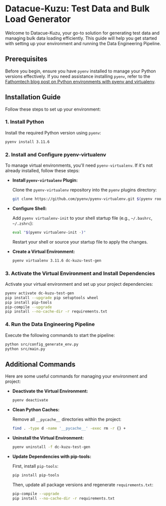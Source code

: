 # Datacue-Kuzu: Test Data and Bulk Load Generator

Welcome to Datacue-Kuzu, your go-to solution for generating test data and managing bulk data loading efficiently. This guide will help you get started with setting up your environment and running the Data Engineering Pipeline.

## Prerequisites

Before you begin, ensure you have `pyenv` installed to manage your Python versions effectively. If you need assistance installing `pyenv`, refer to the [Fathomtech blog post on Python environments with pyenv and virtualenv](https://fathomtech.io/blog/python-environments-with-pyenv-and-vitualenv/).

## Installation Guide

Follow these steps to set up your environment:

### 1. Install Python

Install the required Python version using `pyenv`:

```bash
pyenv install 3.11.6
```

### 2. Install and Configure pyenv-virtualenv

To manage virtual environments, you'll need `pyenv-virtualenv`. If it's not already installed, follow these steps:

- **Install `pyenv-virtualenv` Plugin:**

  Clone the `pyenv-virtualenv` repository into the `pyenv` plugins directory:

  ```bash
  git clone https://github.com/pyenv/pyenv-virtualenv.git $(pyenv root)/plugins/pyenv-virtualenv
  ```

- **Configure Shell:**

  Add `pyenv virtualenv-init` to your shell startup file (e.g., `~/.bashrc`, `~/.zshrc`):

  ```bash
  eval "$(pyenv virtualenv-init -)"
  ```

  Restart your shell or source your startup file to apply the changes.

- **Create a Virtual Environment:**

  ```bash
  pyenv virtualenv 3.11.6 dc-kuzu-test-gen
  ```

### 3. Activate the Virtual Environment and Install Dependencies

Activate your virtual environment and set up your project dependencies:

```bash
pyenv activate dc-kuzu-test-gen
pip install --upgrade pip setuptools wheel
pip install pip-tools
pip-compile --upgrade
pip install --no-cache-dir -r requirements.txt
```

### 4. Run the Data Engineering Pipeline

Execute the following commands to start the pipeline:

```bash
python src/config_generate_env.py
python src/main.py
```

## Additional Commands

Here are some useful commands for managing your environment and project:

- **Deactivate the Virtual Environment:**

  ```bash
  pyenv deactivate
  ```

- **Clean Python Caches:**

  Remove all `__pycache__` directories within the project:

  ```bash
  find . -type d -name '__pycache__' -exec rm -r {} +
  ```

- **Uninstall the Virtual Environment:**

  ```bash
  pyenv uninstall -f dc-kuzu-test-gen
  ```

- **Update Dependencies with pip-tools:**

  First, install `pip-tools`:

  ```bash
  pip install pip-tools
  ```

  Then, update all package versions and regenerate `requirements.txt`:

  ```bash
  pip-compile --upgrade
  pip install --no-cache-dir -r requirements.txt
  ```
